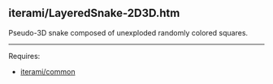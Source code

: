 iterami/LayeredSnake-2D3D.htm
-----------------------------

Pseudo-3D snake composed of unexploded randomly colored squares.

---

Requires:
* [iterami/common](https://github.com/iterami/common)

